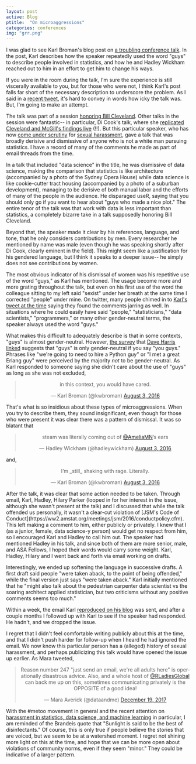 ```yaml
---
layout: post
active: Blog
ptitle:  "On microaggressions" 
categories: conferences
img: "grr.png"
---
```


I was glad to see Karl Broman's blog post on [a troubling conference talk](http://kbroman.org/blog/2017/12/18/these-guys/). In the post, Karl describes how the speaker repeatedly used the word "guys" to describe people involved in statistics, and how he and Hadley Wickham reached out to him in an effort to get him to change his ways. 

If you were in the room during the talk, I'm sure the experience is still viscerally available to you, but for those who were not, I think Karl's post falls far short of the necessary description to underscore the problem. As I said in a [recent tweet](https://twitter.com/AmeliaMN/status/942962475418505216), it's hard to convey in words how icky the talk was. But, I'm going to make an attempt. 

<!--more-->

The talk was part of a session [honoring Bill Cleveland](https://ww2.amstat.org/meetings/jsm/2016/onlineprogram/ActivityDetails.cfm?SessionID=212769). Other talks in the session were fantastic-- in particular, Di Cook's talk, where she [replicated Cleveland and McGill's findings live](http://visiphilia.org/2016/08/03/CM-hierarchy) (!!). But this particular speaker, who has now [come under scrutiny](https://www.bloomberg.com/news/articles/2017-12-16/google-researcher-accused-of-sexual-harassment-roiling-ai-field) for [sexual harassment](https://medium.com/@kristianlum/statistics-we-have-a-problem-304638dc5de5), gave a talk that was broadly derisive and dismissive of anyone who is not a white man pursuing statistics. I have a record of many of the comments he made as part of email threads from the time. 

In a talk that included "data science" in the title, he was dismissive of data science, making the comparison that statistics is like architecture (accompanied by a photo of the Sydney Opera House) while data science is like cookie-cutter tract housing (accompanied by a photo of a suburban development), managing to be derisive of both manual labor and the efforts of many of the people in the audience.  He disparaged useR, saying that you should only go if you want to hear about "guys who made a nice plot." The entire tenor of the talk was that work with data is less important than statistics, a completely bizarre take in a talk supposedly honoring Bill Cleveland. 

Beyond that, the speaker made it clear by his references, language, and tone, that he only considers contributions by men. Every researcher he mentioned by name was male (even though he was speaking shortly after Di Cook, clearly eminent in the field). This might seem like a justification for his gendered language, but I think it speaks to a deeper issue-- he simply does not see contributions by women. 

The most obvious indicator of his dismissal of women was his repetitive use of the word "guys," as Karl has mentioned. The usage become more and more grating throughout the talk, but even on his first use of the word the colleague sitting to my left said "sexist" under her breath at the same time I corrected "people" under mine. On twitter, many people chimed in to [Karl's tweet at the time](https://twitter.com/kwbroman/status/760881386651848708) saying they found the comments jarring as well. In situations where he could easily have said "people," "statisticians," "data scientists," "programmers," or many other gender-neutral terms, the speaker always used the word "guys." 

What makes this difficult to adequately describe is that in some contexts, "guys" is almost gender-neutral. However, [the survey](https://jvns.ca/blog/2013/12/27/guys-guys-guys/) that [Dave Harris linked](https://twitter.com/davidjayharris/status/760933065950629888) suggests that "guys" is only gender-neutral if you say "you guys." Phrases like "we're going to need to hire a Python guy" or "I met a great Erlang guy" were perceived by the majority *not* to be gender-neutral. As Karl responded to someone saying she didn't care about the use of "guys" as long as she was not excluded, 

<center>
<blockquote class="twitter-tweet" data-conversation="none" data-lang="en"><p lang="en" dir="ltr">in this context, you would have cared.</p>&mdash; Karl Broman (@kwbroman) <a href="https://twitter.com/kwbroman/status/760922466894114816?ref_src=twsrc%5Etfw">August 3, 2016</a></blockquote>
<script async src="https://platform.twitter.com/widgets.js" charset="utf-8"></script>
</center>

That's what is so insidious about these types of microaggressions. When you try to describe them, they sound insignificant, even though for those who were present it was clear there was a pattern of dismissal. It was so blatant that 
<center>
<blockquote class="twitter-tweet" data-conversation="none" data-lang="en"><p lang="en" dir="ltr">steam was literally coming out of <a href="https://twitter.com/AmeliaMN?ref_src=twsrc%5Etfw">@AmeliaMN</a>’s ears</p>&mdash; Hadley Wickham (@hadleywickham) <a href="https://twitter.com/hadleywickham/status/760882186551697409?ref_src=twsrc%5Etfw">August 3, 2016</a></blockquote>
<script async src="https://platform.twitter.com/widgets.js" charset="utf-8"></script>
</center>
and,
<center>
<blockquote class="twitter-tweet" data-conversation="none" data-lang="en"><p lang="en" dir="ltr">I’m _still_ shaking with rage. Literally.</p>&mdash; Karl Broman (@kwbroman) <a href="https://twitter.com/kwbroman/status/760885433941319680?ref_src=twsrc%5Etfw">August 3, 2016</a></blockquote>
<script async src="https://platform.twitter.com/widgets.js" charset="utf-8"></script>
</center>
After the talk, it was clear that some action needed to be taken. Through email, Karl, Hadley, Hilary Parker (looped in for her interest in the issue, although she wasn't present at the talk) and I discussed that while the talk offended us personally, it wasn't a clear-cut violation of [JSM's Code of Conduct](https://ww2.amstat.org/meetings/jsm/2016/conductpolicy.cfm). This left making a comment to him, either publicly or privately. I knew that I (as a junior, female, data science-y person) would get no respect from him, so I encouraged Karl and Hadley to call him out. The speaker had mentioned Hadley in his talk, and since both of them are more senior, male, and ASA Fellows, I hoped their words would carry some weight. Karl, Hadley, Hilary and I went back and forth via email working on drafts. 

Interestingly, we ended up softening the language in successive drafts. A first draft said people "were taken aback, to the point of being offended," while the final version just says "were taken aback." Karl initially mentioned that he "might also talk about the pedestrian carpenter data scientist vs the soaring architect applied statistician, but two criticisms without any positive comments seems too much." 

Within a week, the email Karl [reproduced on his blog](http://kbroman.org/blog/2017/12/18/these-guys/) was sent, and after a couple months I followed up with Karl to see if the speaker had responded. He hadn't, and we dropped the issue. 

I regret that I didn't feel comfortable writing publicly about this at the time, and that I didn't push harder for follow-up when I heard he had ignored the email. We now know this particular person has a (alleged) history of sexual harassment, and perhaps publicizing this talk would have opened the issue up earlier. As Mara tweeted,
<center>
<blockquote class="twitter-tweet" data-conversation="none" data-lang="en"><p lang="en" dir="ltr">Reason number 247 &quot;just send an email, we&#39;re all adults here&quot; is operationally disastrous advice. Also, and a whole host of <a href="https://twitter.com/RLadiesGlobal?ref_src=twsrc%5Etfw">@RLadiesGlobal</a> can back me up on this, sometimes communicating privately is the OPPOSITE of a good idea!</p>&mdash; Mara Averick (@dataandme) <a href="https://twitter.com/dataandme/status/943085039897718785?ref_src=twsrc%5Etfw">December 19, 2017</a></blockquote>
<script async src="https://platform.twitter.com/widgets.js" charset="utf-8"></script>
</center>

With the #metoo movement in general and the recent attention on [harassment in statistics, data science, and machine learning](https://medium.com/@kristianlum/statistics-we-have-a-problem-304638dc5de5) in particular, I am reminded of the Brandeis quote that "Sunlight is said to be the best of disinfectants." Of course, this is only true if people believe the stories that are voiced, but we seem to be at a watershed moment. I regret not shining more light on this at the time, and hope that we can be more open about violations of community norms, even if they seem "minor." They could be indicative of a larger pattern. 
